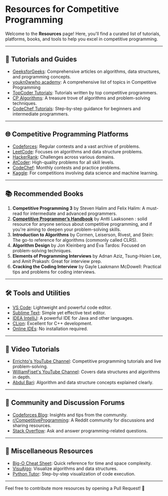 # Resources for Competitive Programming

Welcome to the **Resources** page! Here, you'll find a curated list of tutorials, platforms, books, and tools to help you excel in competitive programming.

---

## 📖 Tutorials and Guides

- [GeeksforGeeks](https://www.geeksforgeeks.org/): Comprehensive articles on algorithms, data structures, and programming concepts.
- [youkn0wwho academy](https://youkn0wwho.academy/topic-list): A comprehensive list of topics in Competitive Programming
- [TopCoder Tutorials](https://www.topcoder.com/community/competitive-programming/tutorials): Tutorials written by top competitive programmers.
- [CP Algorithms](https://cp-algorithms.com/): A treasure trove of algorithms and problem-solving techniques.
- [CodeChef Tutorials](https://www.codechef.com/certification/data-structures-and-algorithms/prepare): Step-by-step guidance for beginners and intermediate programmers.

---

## 🌐 Competitive Programming Platforms

- [Codeforces](https://codeforces.com/): Regular contests and a vast archive of problems.
- [LeetCode](https://leetcode.com/): Focuses on algorithms and data structure problems.
- [HackerRank](https://www.hackerrank.com/): Challenges across various domains.
- [AtCoder](https://atcoder.jp/): High-quality problems for all skill levels.
- [CodeChef](https://www.codechef.com/): Monthly contests and practice problems.
- [Kaggle](https://www.kaggle.com/): For competitions involving data science and machine learning.

---

## 📚 Recommended Books

1. **Competitive Programming 3** by Steven Halim and Felix Halim: A must-read for intermediate and advanced programmers.
2. **[Competitive Programmer’s Handbook](https://cses.fi/book/book.pdf)**  by Antti Laaksonen : solid resource for anyone serious about competitive programming, and if you're aiming to deepen your problem-solving skills.
3. **Introduction to Algorithms** by Cormen, Leiserson, Rivest, and Stein: The go-to reference for algorithms (commonly called CLRS).
4. **Algorithm Design** by Jon Kleinberg and Éva Tardos: Focused on problem-solving techniques.
5. **Elements of Programming Interviews** by Adnan Aziz, Tsung-Hsien Lee, and Amit Prakash: Great for interview prep.
6. **Cracking the Coding Interview** by Gayle Laakmann McDowell: Practical tips and problems for coding interviews.

---

## 🛠️ Tools and Utilities

- [VS Code](https://code.visualstudio.com/): Lightweight and powerful code editor.
- [Sublime Text](https://www.sublimetext.com/): Simple yet effective text editor.
- [IDEA IntelliJ](https://www.jetbrains.com/idea/): A powerful IDE for Java and other languages.
- [CLion](https://www.jetbrains.com/clion/): Excellent for C++ development.
- [Online IDEs](https://www.onlinegdb.com/): No installation required.

---

## 🎥 Video Tutorials

- [Errichto's YouTube Channel](https://www.youtube.com/user/errichto): Competitive programming tutorials and live problem-solving.
- [WilliamFiset's YouTube Channel](https://www.youtube.com/user/purpongie): Covers data structures and algorithms in depth.
- [Abdul Bari](https://www.youtube.com/user/abdulbarikcs): Algorithm and data structure concepts explained clearly.

---

## 💬 Community and Discussion Forums

- [Codeforces Blog](https://codeforces.com/blog/): Insights and tips from the community.
- [r/CompetitiveProgramming](https://www.reddit.com/r/CompetitiveProgramming/): A Reddit community for discussions and sharing resources.
- [Stack Overflow](https://stackoverflow.com/): Ask and answer programming-related questions.

---

## 🌟 Miscellaneous Resources

- [Big-O Cheat Sheet](https://www.bigocheatsheet.com/): Quick reference for time and space complexity.
- [VisuAlgo](https://visualgo.net/): Visualize algorithms and data structures.
- [Python Tutor](https://pythontutor.com/): Step-by-step visualization of code execution.

---

Feel free to contribute more resources by opening a Pull Request! 🚀
